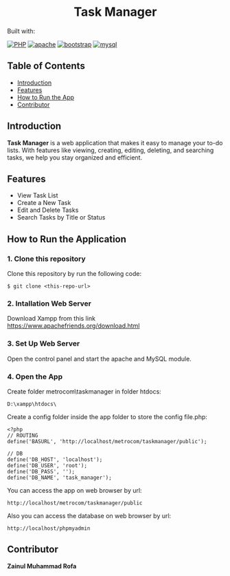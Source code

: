 <h1 align="center">Task Manager</h1>
<p align="left">
  Built with:
</p>

[![PHP](https://img.shields.io/badge/PHP8.2.4-484C89?style=for-the-badge&logo=php&logoColor=white)]()
[![apache](https://img.shields.io/badge/APACHE2.4.56-F69824?style=for-the-badge&logo=xampp&logoColor=white)]()
[![bootstrap](https://img.shields.io/badge/Bootstrap5-6f42c1?style=for-the-badge&logo=bootstrap&logoColor=white)]()
[![mysql](https://img.shields.io/badge/MySQL-00758F?style=for-the-badge&logo=mysql&logoColor=white)]()

## Table of Contents

- [Introduction](#introduction)
- [Features](#features)
- [How to Run the App](#how-to-run-the-application)
- [Contributor](#contributor)

## Introduction
<b>Task Manager</b> is a web application that makes it easy to manage your to-do lists. With features like viewing, creating, editing, deleting, and searching tasks, we help you stay organized and efficient.

## Features

- View Task List
- Create a New Task
- Edit and Delete Tasks
- Search Tasks by Title or Status

## How to Run the Application

### 1. Clone this repository

Clone this repository by run the following code:

```
$ git clone <this-repo-url>
```

### 2. Intallation Web Server

Download Xampp from this link https://www.apachefriends.org/download.html

### 3. Set Up Web Server

Open the control panel and start the apache and MySQL module.

### 4. Open the App

Create folder metrocom\taskmanager in folder htdocs:
```
D:\xampp\htdocs\
```
Create a config folder inside the app folder to store the config file.php:
```
<?php
// ROUTING
define('BASURL', 'http://localhost/metrocom/taskmanager/public');

// DB
define('DB_HOST', 'localhost');
define('DB_USER', 'root');
define('DB_PASS', '');
define('DB_NAME', 'task_manager');
```
You can access the app on web browser by url:
```
http://localhost/metrocom/taskmanager/public
```
Also you can access the database on web browser by url:
```
http://localhost/phpmyadmin
```

## Contributor
<b>Zainul Muhammad Rofa</b>
